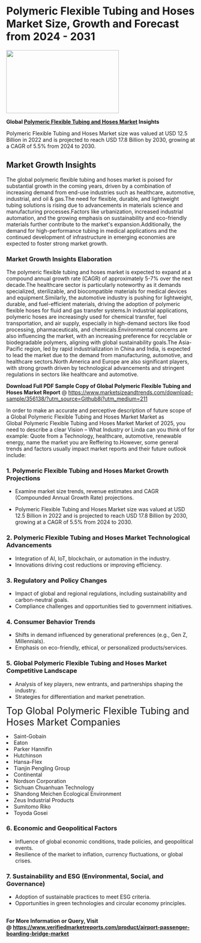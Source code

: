 <H1>Polymeric Flexible Tubing and Hoses Market Size, Growth and Forecast from 2024 - 2031</H1><img class="aligncenter size-medium wp-image-584254" src="https://thirdeyenews.in/wp-content/uploads/2024/09/Global-Market-Research-300x168.jpeg" alt="" width="300" height="168" /><p><strong>Global&nbsp;<a href="https://www.marketsizeandtrends.com/download-sample/356138/?utm_source=Github8j?utm_medium=211">Polymeric Flexible Tubing and Hoses Market</a> Insights</strong></p><p>Polymeric Flexible Tubing and Hoses Market size was valued at USD 12.5 Billion in 2022 and is projected to reach USD 17.8 Billion by 2030, growing at a CAGR of 5.5% from 2024 to 2030.</p><p><h2>Market Growth Insights</h2> The global polymeric flexible tubing and hoses market is poised for substantial growth in the coming years, driven by a combination of increasing demand from end-use industries such as healthcare, automotive, industrial, and oil & gas.The need for flexible, durable, and lightweight tubing solutions is rising due to advancements in materials science and manufacturing processes.Factors like urbanization, increased industrial automation, and the growing emphasis on sustainability and eco-friendly materials further contribute to the market's expansion.Additionally, the demand for high-performance tubing in medical applications and the continued development of infrastructure in emerging economies are expected to foster strong market growth.<p></p> <h3>Market Growth Insights Elaboration</h3> The polymeric flexible tubing and hoses market is expected to expand at a compound annual growth rate (CAGR) of approximately 5-7% over the next decade.The healthcare sector is particularly noteworthy as it demands specialized, sterilizable, and biocompatible materials for medical devices and equipment.Similarly, the automotive industry is pushing for lightweight, durable, and fuel-efficient materials, driving the adoption of polymeric flexible hoses for fluid and gas transfer systems.In industrial applications, polymeric hoses are increasingly used for chemical transfer, fuel transportation, and air supply, especially in high-demand sectors like food processing, pharmaceuticals, and chemicals.Environmental concerns are also influencing the market, with an increasing preference for recyclable or biodegradable polymers, aligning with global sustainability goals.The Asia-Pacific region, led by rapid industrialization in China and India, is expected to lead the market due to the demand from manufacturing, automotive, and healthcare sectors.North America and Europe are also significant players, with strong growth driven by technological advancements and stringent regulations in sectors like healthcare and automotive.<p></p><p><span class=""><strong>Download Full PDF Sample Copy of Global Polymeric Flexible Tubing and Hoses Market Report</strong> @ <a href="https://www.marketsizeandtrends.com/download-sample/356138/?utm_source=Github8j?utm_medium=211" target="_blank">https://www.marketsizeandtrends.com/download-sample/356138/?utm_source=Github8j?utm_medium=211</a></span></p><p>In order to make an accurate and perceptive description of future scope of a Global&nbsp;Polymeric Flexible Tubing and Hoses Market Market as Global&nbsp;Polymeric Flexible Tubing and Hoses Market Market of 2025, you need to describe a clear Vision &ndash; What Industry or Linda can you think of for example: Quote from a Technology, healthcare, automotive, renewable energy, name the market you are Reffering to.However, some general trends and factors usually impact market reports and their future outlook include:</p><h3>1.&nbsp;<strong>Polymeric Flexible Tubing and Hoses Market Growth Projections</strong></h3><ul><li>Examine market size trends, revenue estimates and CAGR (Compounded Annual Growth Rate) projections.</li><li><p>Polymeric Flexible Tubing and Hoses Market size was valued at USD 12.5 Billion in 2022 and is projected to reach USD 17.8 Billion by 2030, growing at a CAGR of 5.5% from 2024 to 2030.</p></li></ul><h3>2.&nbsp;<strong>Polymeric Flexible Tubing and Hoses Market Technological Advancements</strong></h3><ul><li>Integration of AI, IoT, blockchain, or automation in the industry.</li><li>Innovations driving cost reductions or improving efficiency.</li></ul><h3>3.&nbsp;<strong>Regulatory and Policy Changes</strong></h3><ul><li>Impact of global and regional regulations, including sustainability and carbon-neutral goals.</li><li>Compliance challenges and opportunities tied to government initiatives.</li></ul><h3>4.&nbsp;<strong>Consumer Behavior Trends</strong></h3><ul><li>Shifts in demand influenced by generational preferences (e.g., Gen Z, Millennials).</li><li>Emphasis on eco-friendly, ethical, or personalized products/services.</li></ul><h3>5.&nbsp;<strong>Global Polymeric Flexible Tubing and Hoses Market Competitive Landscape</strong></h3><ul><li>Analysis of key players, new entrants, and partnerships shaping the industry.</li><li>Strategies for differentiation and market penetration.</li></ul><p data-pm-slice="1 1 []"><span style="color: inherit; font-family: inherit; font-size: 25px;">Top Global Polymeric Flexible Tubing and Hoses Market Companies</span></p><div class="" data-test-id=""><p><li>Saint-Gobain</li><li> Eaton</li><li> Parker Hannifin</li><li> Hutchinson</li><li> Hansa-Flex</li><li> Tianjin Pengling Group</li><li> Continental</li><li> Nordson Corporation</li><li> Sichuan Chuanhuan Technology</li><li> Shandong Meichen Ecological Environment</li><li> Zeus Industrial Products</li><li> Sumitomo Riko</li><li> Toyoda Gosei</li></p></div><h3>6.&nbsp;<strong>Economic and Geopolitical Factors</strong></h3><ul><li>Influence of global economic conditions, trade policies, and geopolitical events.</li><li>Resilience of the market to inflation, currency fluctuations, or global crises.</li></ul><h3>7.&nbsp;<strong>Sustainability and ESG (Environmental, Social, and Governance)</strong></h3><ul><li>Adoption of sustainable practices to meet ESG criteria.</li><li>Opportunities in green technologies and circular economy principles.</li></ul><h2><strong style="font-size: 14px;">For More Information or Query, Visit @&nbsp;</strong><a style="background-color: #ffffff; font-size: 14px;" href="https://www.marketsizeandtrends.com/report/polymeric-flexible-tubing-and-hoses-market/" target="_blank">https://www.verifiedmarketreports.com/product/airport-passenger-boarding-bridge-market</a></h2>